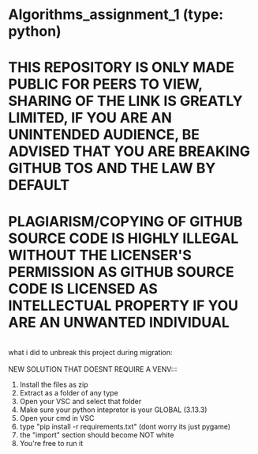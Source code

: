 # Algorithms_assignment_1 (type: python)
<h1><b>THIS REPOSITORY IS ONLY MADE PUBLIC FOR PEERS TO VIEW, SHARING OF THE LINK IS GREATLY LIMITED, IF YOU ARE AN UNINTENDED AUDIENCE, BE ADVISED THAT YOU ARE BREAKING GITHUB TOS AND THE LAW BY DEFAULT</b></h1>
<h1><b>PLAGIARISM/COPYING OF GITHUB SOURCE CODE IS HIGHLY ILLEGAL WITHOUT THE LICENSER'S PERMISSION AS GITHUB SOURCE CODE IS LICENSED AS INTELLECTUAL PROPERTY IF YOU ARE AN UNWANTED INDIVIDUAL</b></h1>
 <br>
what i did to unbreak this project during migration:<br>
<br>
NEW SOLUTION THAT DOESNT REQUIRE A VENV:::
<ol>
 <li>Install the files as zip</li>
 <li>Extract as a folder of any type</li>
 <li>Open your VSC and select that folder</li>
 <li>Make sure your python intepretor is your GLOBAL (3.13.3)</li>
 <li>Open your cmd in VSC</li>
 <li>type "pip install -r requirements.txt" (dont worry its just pygame)</li>
 <li>the "import" section should become NOT white</li>
 <li>You're free to run it</li>
</ol>
